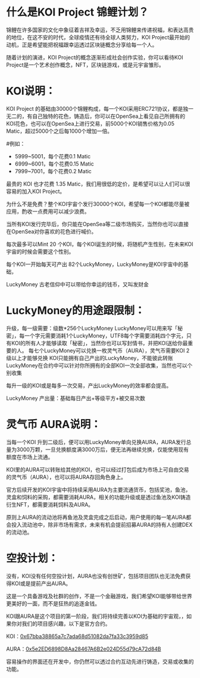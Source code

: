 # 什么是KOI Project 锦鲤计划？ 
锦鲤在许多国家的文化中象征着吉祥及幸运，不乏用锦鲤来传递祝福，和表达高贵的地位，在这不安的时代，全球疫情还有待全球人类努力，KOI Project最开始的动机，正是希望能把祝福跟幸运透过区块链概念分享给每一个人。 

随着计划的演进，KOI Project的概念逐渐形成社会创作实验，你可以看待KOI Project是一个艺术创作概念，NFT，区块链游戏，或是元宇宙雏形。

# KOI说明： 
KOI Project 的基础由30000个锦鲤构成，每一个KOI采用ERC721协议，都是独一无二的，有自己独特的花色，铸造后，你可以在OpenSea上看见自己所拥有的KOI花色，也可以在OpenSea上进行交易，前5000个KOI销售价格为0.05 Matic，超过5000个之后每1000个增加一倍。

#例如：
+ 5999~5001，每个花费0.1 Matic
+ 6999~6001，每个花费0.15 Matic
+ 7999~7001，每个花费0.2 Matic

最贵的 KOI 也才花费 1.35 Matic，我们用很低的定价，是希望可以让人们可以很容易的加入KOI Project。

为什么不是免费？整个KOI宇宙个发行30000个KOI，希望每一个KOI都能尽量被应用，酌收一点费用可以减少浪费。

当所有KOI发行完毕后，你只能在OpenSea等二级市场购买，当然你也可以直接在OpenSea对你喜欢的花色进行喊价。

每次最多可以Mint 20 个KOI，每个KOI诞生的时候，将随机产生性别，在未来KOI宇宙的时候会需要这个性别。

每个KOI一开始每天可产出 82个LuckyMoney，LuckyMoney是KOI宇宙中的基础，

LuckyMoney 古老信仰中可以带给你幸运的钱币，又叫发财金

# LuckyMoney的用途跟限制：
升级，每一级需要：级数*256个LuckyMoney
LuckyMoney可以用来写「秘密」，每一个字元需要消耗1个LuckyMoney，UTF8每个字需要消耗四个字元，只有KOI的所有人才能够读取「秘密」，当然你也可以写封情书，并把KOI送给你最重要的人。
每七个LuckyMoney可以兑换一枚灵气币（AURA），灵气币需要KOI 2级以上才能够兑换
KOI只能拥有自己产出的LuckyMoney，不能彼此转账
LuckyMoney在合约中可以针对你所拥有的全部KOI一次全部收集，当然也可以个别收集

每升一级的KOI或是每多一次交易，产出LuckyMoney的效率都会提高。

LuckyMoney 产出量：基础每日产出+等级平方+被交易次数


# 灵气币 AURA说明： 

当每一个KOI 升到二级后，便可以用LuckyMoney单向兑换AURA，AURA发行总量为3000万颗，一旦兑换额度满3000万后，便无法再继续兑换，仅能使用现有额度在市场上流通。

KOI里的AURA可以转账给其他的KOI，也可以经过打包后成为市场上可自由交易的灵气币（AURA），也可以将AURA存回角色身上。

官方后续开发的KOI宇宙中将持续采用AURA为主要流通货币，包括奖池，鱼池，灵盒和饲料的采购，都需要消耗AURA，相关的功能升级或是透过鱼池及KOI铸造衍生NFT，都需要消耗饲料及AURA。

原则上AURA的流动池将再鱼池及灵盒完成之后启动，用户使用的每一笔AURA都会投入流动池中，除非市场有需求，未来有机会提前招募AURA的持有人创建DEX的流动池。

# 空投计划： 

没有，KOI没有任何空投计划，AURA也没有创世矿，包括项目团队也无法免费获得KOI或是提前产出AURA。

这是一个具备游戏及社群的创作，不是一个金融游戏，我们希望KOI能够带给世界更美好的一面，而不是狂热的追逐金钱。


KOI跟AURA是这个项目的第一阶段，我们将持续完善以KOI为基础的宇宙观，，如果你对我们的项目感兴趣，以下是官方合约。

KOI：[0x67bba38865a7c7ada68d51082da7fa33c3959d85](https://polygonscan.com/address/0x67bba38865a7c7ada68d51082da7fa33c3959d85#code)

AURA：[0x5e2ED6898D8Aa28467A6B2e024D55d79cA72d84B](https://polygonscan.com/address/0x5e2ED6898D8Aa28467A6B2e024D55d79cA72d84B#code) 

容易操作的界面还在开发中，你仍然可以透过合约互动先进行铸造，交易或收集的功能。
